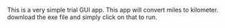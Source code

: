 This is a very simple trial GUI app. 
This app will convert miles to kilometer.
download the exe file and simply click on that to run.
